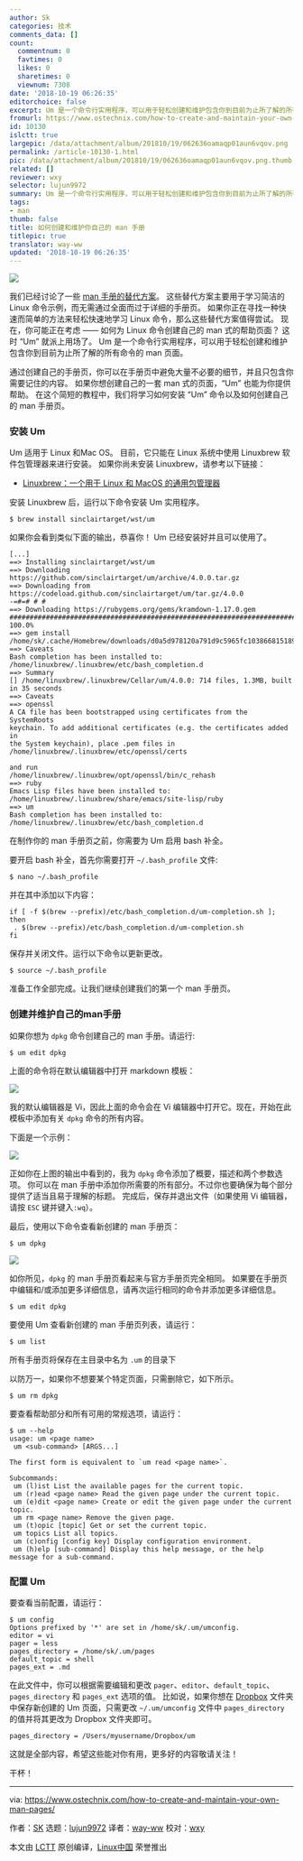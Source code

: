 ```yaml
---
author: Sk
categories: 技术
comments_data: []
count:
  commentnum: 0
  favtimes: 0
  likes: 0
  sharetimes: 0
  viewnum: 7308
date: '2018-10-19 06:26:35'
editorchoice: false
excerpt: Um 是一个命令行实用程序，可以用于轻松创建和维护包含你到目前为止所了解的所有命令的 man 页面。
fromurl: https://www.ostechnix.com/how-to-create-and-maintain-your-own-man-pages/
id: 10130
islctt: true
largepic: /data/attachment/album/201810/19/062636oamaqp01aun6vqov.png
permalink: /article-10130-1.html
pic: /data/attachment/album/201810/19/062636oamaqp01aun6vqov.png.thumb.jpg
related: []
reviewer: wxy
selector: lujun9972
summary: Um 是一个命令行实用程序，可以用于轻松创建和维护包含你到目前为止所了解的所有命令的 man 页面。
tags:
- man
thumb: false
title: 如何创建和维护你自己的 man 手册
titlepic: true
translator: way-ww
updated: '2018-10-19 06:26:35'
---
```


![](/data/attachment/album/201810/19/062636oamaqp01aun6vqov.png)


我们已经讨论了一些 [man 手册的替代方案](https://www.ostechnix.com/3-good-alternatives-man-pages-every-linux-user-know/)。 这些替代方案主要用于学习简洁的 Linux 命令示例，而无需通过全面而过于详细的手册页。 如果你正在寻找一种快速而简单的方法来轻松快速地学习 Linux 命令，那么这些替代方案值得尝试。 现在，你可能正在考虑 —— 如何为 Linux 命令创建自己的 man 式的帮助页面？ 这时 “Um” 就派上用场了。 Um 是一个命令行实用程序，可以用于轻松创建和维护包含你到目前为止所了解的所有命令的 man 页面。


通过创建自己的手册页，你可以在手册页中避免大量不必要的细节，并且只包含你需要记住的内容。 如果你想创建自己的一套 man 式的页面，“Um” 也能为你提供帮助。 在这个简短的教程中，我们将学习如何安装 “Um” 命令以及如何创建自己的 man 手册页。


### 安装 Um


Um 适用于 Linux 和Mac OS。 目前，它只能在 Linux 系统中使用 Linuxbrew 软件包管理器来进行安装。 如果你尚未安装 Linuxbrew，请参考以下链接：


* [Linuxbrew：一个用于 Linux 和 MacOS 的通用包管理器](https://www.ostechnix.com/linuxbrew-common-package-manager-linux-mac-os-x/)


安装 Linuxbrew 后，运行以下命令安装 Um 实用程序。



```
$ brew install sinclairtarget/wst/um
```

如果你会看到类似下面的输出，恭喜你！ Um 已经安装好并且可以使用了。



```
[...]
==> Installing sinclairtarget/wst/um
==> Downloading https://github.com/sinclairtarget/um/archive/4.0.0.tar.gz
==> Downloading from https://codeload.github.com/sinclairtarget/um/tar.gz/4.0.0
-=#=# # #
==> Downloading https://rubygems.org/gems/kramdown-1.17.0.gem
######################################################################## 100.0%
==> gem install /home/sk/.cache/Homebrew/downloads/d0a5d978120a791d9c5965fc103866815189a4e3939
==> Caveats
Bash completion has been installed to:
/home/linuxbrew/.linuxbrew/etc/bash_completion.d
==> Summary
[] /home/linuxbrew/.linuxbrew/Cellar/um/4.0.0: 714 files, 1.3MB, built in 35 seconds
==> Caveats
==> openssl
A CA file has been bootstrapped using certificates from the SystemRoots
keychain. To add additional certificates (e.g. the certificates added in
the System keychain), place .pem files in
/home/linuxbrew/.linuxbrew/etc/openssl/certs

and run
/home/linuxbrew/.linuxbrew/opt/openssl/bin/c_rehash
==> ruby
Emacs Lisp files have been installed to:
/home/linuxbrew/.linuxbrew/share/emacs/site-lisp/ruby
==> um
Bash completion has been installed to:
/home/linuxbrew/.linuxbrew/etc/bash_completion.d
```

在制作你的 man 手册页之前，你需要为 Um 启用 bash 补全。


要开启 bash 补全，首先你需要打开 `~/.bash_profile` 文件:



```
$ nano ~/.bash_profile
```

并在其中添加以下内容：



```
if [ -f $(brew --prefix)/etc/bash_completion.d/um-completion.sh ]; then
 . $(brew --prefix)/etc/bash_completion.d/um-completion.sh
fi
```

保存并关闭文件。运行以下命令以更新更改。



```
$ source ~/.bash_profile
```

准备工作全部完成。让我们继续创建我们的第一个 man 手册页。


### 创建并维护自己的man手册


如果你想为 `dpkg` 命令创建自己的 man 手册。请运行:



```
$ um edit dpkg
```

上面的命令将在默认编辑器中打开 markdown 模板：


![](/data/attachment/album/201810/19/062637gsizhv5ohhaoadnl.png)


我的默认编辑器是 Vi，因此上面的命令会在 Vi 编辑器中打开它。现在，开始在此模板中添加有关 `dpkg` 命令的所有内容。


下面是一个示例：


![](/data/attachment/album/201810/19/062638pqq3cz99v1j6urxp.png)


正如你在上图的输出中看到的，我为 `dpkg` 命令添加了概要，描述和两个参数选项。 你可以在 man 手册中添加你所需要的所有部分。不过你也要确保为每个部分提供了适当且易于理解的标题。 完成后，保存并退出文件（如果使用 Vi 编辑器，请按 `ESC` 键并键入`:wq`）。


最后，使用以下命令查看新创建的 man 手册页：



```
$ um dpkg
```

![](/data/attachment/album/201810/19/062639zw2h1m7ml9sfa2s7.png)


如你所见，`dpkg` 的 man 手册页看起来与官方手册页完全相同。 如果要在手册页中编辑和/或添加更多详细信息，请再次运行相同的命令并添加更多详细信息。



```
$ um edit dpkg
```

要使用 Um 查看新创建的 man 手册页列表，请运行：



```
$ um list
```

所有手册页将保存在主目录中名为 `.um` 的目录下


以防万一，如果你不想要某个特定页面，只需删除它，如下所示。



```
$ um rm dpkg
```

要查看帮助部分和所有可用的常规选项，请运行：



```
$ um --help
usage: um <page name>
 um <sub-command> [ARGS...]

The first form is equivalent to `um read <page name>`.

Subcommands:
 um (l)ist List the available pages for the current topic.
 um (r)ead <page name> Read the given page under the current topic.
 um (e)dit <page name> Create or edit the given page under the current topic.
 um rm <page name> Remove the given page.
 um (t)opic [topic] Get or set the current topic.
 um topics List all topics.
 um (c)onfig [config key] Display configuration environment.
 um (h)elp [sub-command] Display this help message, or the help message for a sub-command.
```

### 配置 Um


要查看当前配置，请运行：



```
$ um config
Options prefixed by '*' are set in /home/sk/.um/umconfig.
editor = vi
pager = less
pages_directory = /home/sk/.um/pages
default_topic = shell
pages_ext = .md
```

在此文件中，你可以根据需要编辑和更改 `pager`、`editor`、`default_topic`、`pages_directory` 和 `pages_ext` 选项的值。 比如说，如果你想在 [Dropbox](https://www.ostechnix.com/install-dropbox-in-ubuntu-18-04-lts-desktop/) 文件夹中保存新创建的 Um 页面，只需更改 `~/.um/umconfig` 文件中 `pages_directory` 的值并将其更改为 Dropbox 文件夹即可。



```
pages_directory = /Users/myusername/Dropbox/um
```

这就是全部内容，希望这些能对你有用，更多好的内容敬请关注！


干杯！




---


via: <https://www.ostechnix.com/how-to-create-and-maintain-your-own-man-pages/>


作者：[SK](https://www.ostechnix.com/author/sk/) 选题：[lujun9972](https://github.com/lujun9972) 译者：[way-ww](https://github.com/way-ww) 校对：[wxy](https://github.com/wxy)


本文由 [LCTT](https://github.com/LCTT/TranslateProject) 原创编译，[Linux中国](https://linux.cn/) 荣誉推出